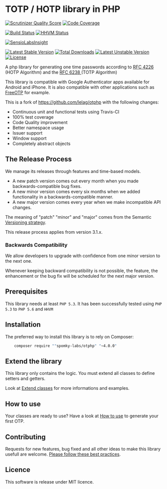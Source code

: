 # TOTP / HOTP library in PHP #

[![Scrutinizer Quality Score](https://scrutinizer-ci.com/g/Spomky-Labs/otphp/badges/quality-score.png?s=a184d180414b30764d19b421a12d6cf7e9e5e7c2)](https://scrutinizer-ci.com/g/Spomky-Labs/otphp/)
[![Code Coverage](https://scrutinizer-ci.com/g/Spomky-Labs/otphp/badges/coverage.png?s=d1bd1b26b56e581d6a4d1deb87eaadc51a05f31d)](https://scrutinizer-ci.com/g/Spomky-Labs/otphp/)

[![Build Status](https://travis-ci.org/Spomky-Labs/otphp.svg?branch=master)](https://travis-ci.org/Spomky-Labs/otphp)
[![HHVM Status](http://hhvm.h4cc.de/badge/Spomky-Labs/otphp.png)](http://hhvm.h4cc.de/package/Spomky-Labs/otphp)

[![SensioLabsInsight](https://insight.sensiolabs.com/projects/49e5925d-0dd8-4b89-a215-5eb33b4d96d9/big.png)](https://insight.sensiolabs.com/projects/49e5925d-0dd8-4b89-a215-5eb33b4d96d9)

[![Latest Stable Version](https://poser.pugx.org/spomky-labs/otphp/v/stable.png)](https://packagist.org/packages/spomky-labs/otphp) [![Total Downloads](https://poser.pugx.org/spomky-labs/otphp/downloads.png)](https://packagist.org/packages/spomky-labs/otphp) [![Latest Unstable Version](https://poser.pugx.org/spomky-labs/otphp/v/unstable.png)](https://packagist.org/packages/spomky-labs/otphp) [![License](https://poser.pugx.org/spomky-labs/otphp/license.png)](https://packagist.org/packages/spomky-labs/otphp)

A php library for generating one time passwords according to [ RFC 4226 ](http://tools.ietf.org/html/rfc4226) (HOTP Algorithm) and the [ RFC 6238 ](http://tools.ietf.org/html/rfc6238) (TOTP Algorithm)

This library is compatible with Google Authenticator apps available for Android and iPhone. It is also compatible with other applications such as [FreeOTP](https://play.google.com/store/apps/details?id=org.fedorahosted.freeotp) for example.

This is a fork of https://github.com/lelag/otphp with the following changes:

* Continuous unit and functional tests using Travis-CI
* 100% test coverage
* Code Quality improvement
* Better namespace usage
* Issuer support
* Window support
* Completely abstract objects

## The Release Process ##

We manage its releases through features and time-based models.

- A new patch version comes out every month when you made backwards-compatible bug fixes.
- A new minor version comes every six months when we added functionality in a backwards-compatible manner.
- A new major version comes every year when we make incompatible API changes.

The meaning of "patch" "minor" and "major" comes from the Semantic [Versioning strategy](http://semver.org/).

This release process applies from version 3.1.x.

### Backwards Compatibility

We allow developers to upgrade with confidence from one minor version to the next one.

Whenever keeping backward compatibility is not possible, the feature, the enhancement or the bug fix will be scheduled for the next major version.

## Prerequisites ##

This library needs at least `PHP 5.3`.
It has been successfully tested using `PHP 5.3` to `PHP 5.6` and `HHVM`

## Installation ##

The preferred way to install this library is to rely on Composer:

```sh
    composer require ""spomky-labs/otphp" "~4.0.0"
```

## Extend the library ##

This library only contains the logic. You must extend all classes to define setters and getters.

Look at [Extend classes](doc/Extend.md) for more informations and examples.

## How to use ##

Your classes are ready to use? Have a look at [How to use](doc/Use.md) to generate your first OTP.

## Contributing

Requests for new features, bug fixed and all other ideas to make this library usefull are welcome. [Please follow these best practices](doc/Contributing.md).

## Licence

This software is release under MIT licence.
